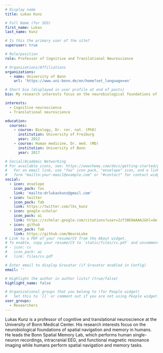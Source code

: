 ```yaml
---
# Display name
title: Lukas Kunz

# Full Name (for SEO)
first_name: Lukas
last_name: Kunz

# Is this the primary user of the site?
superuser: true

# Role/position
role: Professor of Cognitive and Translational Neuroscience

# Organizations/Affiliations
organizations:
  - name: University of Bonn
    url: 'https://www.uni-bonn.de/en/home?set_language=en'

# Short bio (displayed in user profile at end of posts)
bio: My research interests focus on the neurobiological foundations of spatial navigation and memory.

interests:
  - Cognitive neuroscience
  - Translational neuroscience

education:
  courses:
    - course: Biology, Dr. rer. nat. (PhD)
      institution: University of Freiburg
      year: 2022
    - course: Human medicine, Dr. med. (MD)
      institution: University of Bonn
      year: 2017

# Social/Academic Networking
# For available icons, see: https://wowchemy.com/docs/getting-started/page-builder/#icons
#   For an email link, use "fas" icon pack, "envelope" icon, and a link in the
#   form "mailto:your-email@example.com" or "#contact" for contact widget.
social:
  - icon: envelope
    icon_pack: fas
    link: 'mailto:drlukaskunz@gmail.com'
  - icon: twitter
    icon_pack: fab
    link: https://twitter.com/lks_kunz
  - icon: google-scholar
    icon_pack: ai
    link: https://scholar.google.com/citations?user=2zf30E0AAAAJ&hl=de
  - icon: github
    icon_pack: fab
    link: https://github.com/NeuroLuke
# Link to a PDF of your resume/CV from the About widget.
# To enable, copy your resume/CV to `static/files/cv.pdf` and uncomment the lines below.
# - icon: cv
#   icon_pack: ai
#   link: files/cv.pdf

# Enter email to display Gravatar (if Gravatar enabled in Config)
email: ''

# Highlight the author in author lists? (true/false)
highlight_name: false

# Organizational groups that you belong to (for People widget)
#   Set this to `[]` or comment out if you are not using People widget.
user_groups:
  - Researchers
---
```


Lukas Kunz is a professor of cognitive and translational neuroscience at the University of Bonn Medical Center. His research interests focus on the neurobiological foundations of spatial navigation and memory in humans. He leads the Bonn Spatial Memory Lab, which performs human single-neuron recordings, intracranial EEG, and functional magnetic resonance imaging while humans perform spatial navigation and memory tasks.